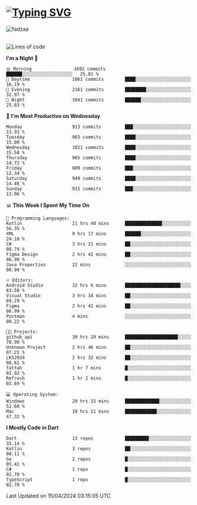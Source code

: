
<h1 align="left"><a href="https://git.io/typing-svg"><img src="https://readme-typing-svg.demolab.com?font=Fira+Code&pause=1000&color=F7F7F7&random=false&width=600&lines=Hi+%F0%9F%91%8B%2C+I'm+Fattah+Anggit+Al+Dzakwan;Junior+Software+Developer+from+SMK+Raden+Umar+Said" alt="Typing SVG" /></a></h1>


<div align="left" display="flex"> 
  <img src="https://komarev.com/ghpvc/?username=fadzaa&label=Profile%20views&color=0e75b6&style=flat" alt="fadzaa" /> 
</div>

<br/>

<!--START_SECTION:waka-->
![Lines of code](https://img.shields.io/badge/From%20Hello%20World%20I%27ve%20Written-1.6%20million%20lines%20of%20code-blue)

**I'm a Night 🦉** 

```text
🌞 Morning                1692 commits        ██████░░░░░░░░░░░░░░░░░░░   25.81 % 
🌆 Daytime                1061 commits        ████░░░░░░░░░░░░░░░░░░░░░   16.19 % 
🌃 Evening                2161 commits        ████████░░░░░░░░░░░░░░░░░   32.97 % 
🌙 Night                  1641 commits        ██████░░░░░░░░░░░░░░░░░░░   25.03 % 
```
📅 **I'm Most Productive on Wednesday** 

```text
Monday                   913 commits         ███░░░░░░░░░░░░░░░░░░░░░░   13.93 % 
Tuesday                  983 commits         ████░░░░░░░░░░░░░░░░░░░░░   15.00 % 
Wednesday                1021 commits        ████░░░░░░░░░░░░░░░░░░░░░   15.58 % 
Thursday                 965 commits         ████░░░░░░░░░░░░░░░░░░░░░   14.72 % 
Friday                   809 commits         ███░░░░░░░░░░░░░░░░░░░░░░   12.34 % 
Saturday                 949 commits         ████░░░░░░░░░░░░░░░░░░░░░   14.48 % 
Sunday                   915 commits         ███░░░░░░░░░░░░░░░░░░░░░░   13.96 % 
```


📊 **This Week I Spent My Time On** 

```text
💬 Programming Languages: 
Kotlin                   21 hrs 40 mins      ██████████████░░░░░░░░░░░   56.35 % 
XML                      9 hrs 17 mins       ██████░░░░░░░░░░░░░░░░░░░   24.16 % 
C#                       3 hrs 21 mins       ██░░░░░░░░░░░░░░░░░░░░░░░   08.74 % 
Figma Design             2 hrs 41 mins       ██░░░░░░░░░░░░░░░░░░░░░░░   06.99 % 
Java Properties          22 mins             ░░░░░░░░░░░░░░░░░░░░░░░░░   00.99 % 

🔥 Editors: 
Android Studio           32 hrs 6 mins       █████████████████████░░░░   83.50 % 
Visual Studio            3 hrs 34 mins       ██░░░░░░░░░░░░░░░░░░░░░░░   09.29 % 
Figma                    2 hrs 41 mins       ██░░░░░░░░░░░░░░░░░░░░░░░   06.99 % 
Postman                  4 mins              ░░░░░░░░░░░░░░░░░░░░░░░░░   00.22 % 

🐱‍💻 Projects: 
github_api               30 hrs 20 mins      ████████████████████░░░░░   78.90 % 
Unknown Project          2 hrs 46 mins       ██░░░░░░░░░░░░░░░░░░░░░░░   07.21 % 
LKS2024                  2 hrs 32 mins       ██░░░░░░░░░░░░░░░░░░░░░░░   06.61 % 
fattah                   1 hr 7 mins         █░░░░░░░░░░░░░░░░░░░░░░░░   02.92 % 
Refresh                  1 hr 2 mins         █░░░░░░░░░░░░░░░░░░░░░░░░   02.69 % 

💻 Operating System: 
Windows                  20 hrs 15 mins      █████████████░░░░░░░░░░░░   52.68 % 
Mac                      18 hrs 11 mins      ████████████░░░░░░░░░░░░░   47.32 % 
```

**I Mostly Code in Dart** 

```text
Dart                     13 repos            █████████░░░░░░░░░░░░░░░░   35.14 % 
Kotlin                   3 repos             ██░░░░░░░░░░░░░░░░░░░░░░░   08.11 % 
Go                       2 repos             █░░░░░░░░░░░░░░░░░░░░░░░░   05.41 % 
C#                       1 repo              █░░░░░░░░░░░░░░░░░░░░░░░░   02.70 % 
TypeScript               1 repo              █░░░░░░░░░░░░░░░░░░░░░░░░   02.70 % 
```




 Last Updated on 15/04/2024 03:15:05 UTC
<!--END_SECTION:waka-->
